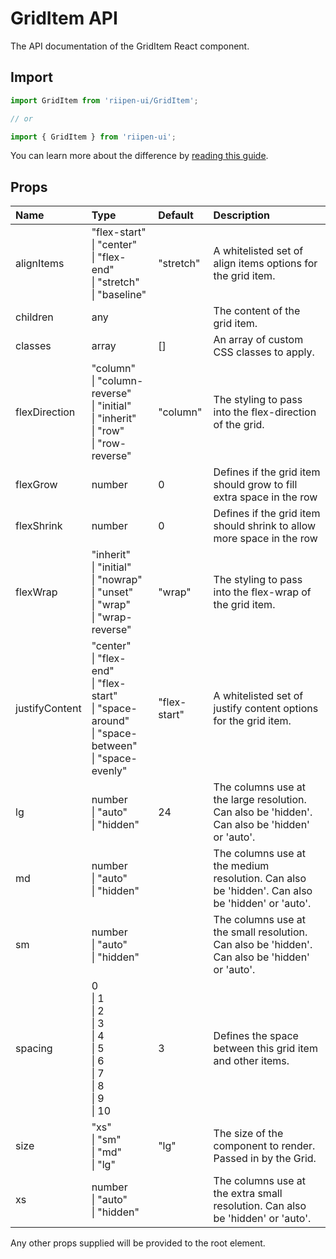 <!--- This documentation is automatically generated, do not try to edit it. -->

# GridItem API

<p class="description">The API documentation of the GridItem React component.</p>

## Import

```js
import GridItem from 'riipen-ui/GridItem';

// or

import { GridItem } from 'riipen-ui';
```

You can learn more about the difference by [reading this guide](/guides/bundle-size).

## Props

| Name | Type | Default | Description |
|:-----|:-----|:--------|:------------|
| <span class="prop-name">alignItems</span> | <span class="prop-type">"flex-start"<br>&#124;&nbsp;"center"<br>&#124;&nbsp;"flex-end"<br>&#124;&nbsp;"stretch"<br>&#124;&nbsp;"baseline"</span> | <span class="prop-default">"stretch"</span> | A whitelisted set of align items options for the grid item. |
| <span class="prop-name">children</span> | <span class="prop-type">any</span> |  | The content of the grid item. |
| <span class="prop-name">classes</span> | <span class="prop-type">array</span> | <span class="prop-default">[]</span> | An array of custom CSS classes to apply. |
| <span class="prop-name">flexDirection</span> | <span class="prop-type">"column"<br>&#124;&nbsp;"column-reverse"<br>&#124;&nbsp;"initial"<br>&#124;&nbsp;"inherit"<br>&#124;&nbsp;"row"<br>&#124;&nbsp;"row-reverse"</span> | <span class="prop-default">"column"</span> | The styling to pass into the flex-direction of the grid. |
| <span class="prop-name">flexGrow</span> | <span class="prop-type">number</span> | <span class="prop-default">0</span> | Defines if the grid item should grow to fill extra space in the row |
| <span class="prop-name">flexShrink</span> | <span class="prop-type">number</span> | <span class="prop-default">0</span> | Defines if the grid item should shrink to allow more space in the row |
| <span class="prop-name">flexWrap</span> | <span class="prop-type">"inherit"<br>&#124;&nbsp;"initial"<br>&#124;&nbsp;"nowrap"<br>&#124;&nbsp;"unset"<br>&#124;&nbsp;"wrap"<br>&#124;&nbsp;"wrap-reverse"</span> | <span class="prop-default">"wrap"</span> | The styling to pass into the flex-wrap of the grid item. |
| <span class="prop-name">justifyContent</span> | <span class="prop-type">"center"<br>&#124;&nbsp;"flex-end"<br>&#124;&nbsp;"flex-start"<br>&#124;&nbsp;"space-around"<br>&#124;&nbsp;"space-between"<br>&#124;&nbsp;"space-evenly"</span> | <span class="prop-default">"flex-start"</span> | A whitelisted set of justify content options for the grid item. |
| <span class="prop-name">lg</span> | <span class="prop-type">number<br>&#124;&nbsp;"auto"<br>&#124;&nbsp;"hidden"</span> | <span class="prop-default">24</span> | The columns use at the large resolution. Can also be 'hidden'. Can also be 'hidden' or 'auto'. |
| <span class="prop-name">md</span> | <span class="prop-type">number<br>&#124;&nbsp;"auto"<br>&#124;&nbsp;"hidden"</span> |  | The columns use at the medium resolution. Can also be 'hidden'. Can also be 'hidden' or 'auto'. |
| <span class="prop-name">sm</span> | <span class="prop-type">number<br>&#124;&nbsp;"auto"<br>&#124;&nbsp;"hidden"</span> |  | The columns use at the small resolution. Can also be 'hidden'. Can also be 'hidden' or 'auto'. |
| <span class="prop-name">spacing</span> | <span class="prop-type">0<br>&#124;&nbsp;1<br>&#124;&nbsp;2<br>&#124;&nbsp;3<br>&#124;&nbsp;4<br>&#124;&nbsp;5<br>&#124;&nbsp;6<br>&#124;&nbsp;7<br>&#124;&nbsp;8<br>&#124;&nbsp;9<br>&#124;&nbsp;10</span> | <span class="prop-default">3</span> | Defines the space between this grid item and other items. |
| <span class="prop-name">size</span> | <span class="prop-type">"xs"<br>&#124;&nbsp;"sm"<br>&#124;&nbsp;"md"<br>&#124;&nbsp;"lg"</span> | <span class="prop-default">"lg"</span> | The size of the component to render. Passed in by the Grid. |
| <span class="prop-name">xs</span> | <span class="prop-type">number<br>&#124;&nbsp;"auto"<br>&#124;&nbsp;"hidden"</span> |  | The columns use at the extra small resolution. Can also be 'hidden' or 'auto'. |


Any other props supplied will be provided to the root element.